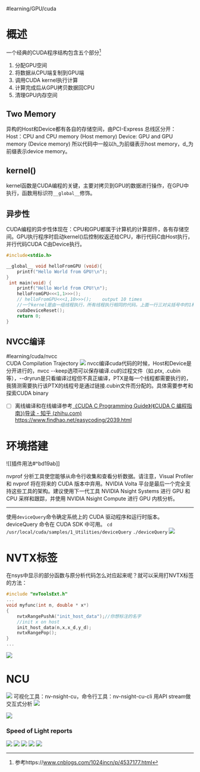 #learning/GPU/cuda

# 概述
一个经典的CUDA程序结构包含五个部分[^1]
1. 分配GPU空间
2. 将数据从CPU端复制到GPU端
3. 调用CUDA kernel执行计算
4. 计算完成后从GPU拷贝数据回CPU
5. 清理GPU内存空间

## Two Memory
异构的Host和Device都有各自的存储空间，由PCI-Express 总线区分开：
Host：CPU and CPU memory (Host memory)
Device: GPU and GPU memory (Device memory)
所以代码中一般以h_为前缀表示host memory，d_为前缀表示device memory。

## kernel()
kernel函数是CUDA编程的关键，主要对拷贝到GPU的数据进行操作，在GPU中执行，函数用标识符`__global__`修饰。

## 异步性
CUDA编程的异步性体现在：CPU和GPU都属于计算机的计算部件，各有存储空间。GPU执行程序时启动kernel()后控制权返还给CPU，串行代码C由Host执行，并行代码CUDA C由Device执行。



```CPP
#include<stdio.h>

__global__ void helloFromGPU (void){
    printf("Hello World from GPU!\n");
}
 int main(void) {
    printf("Hello World from CPU!\n");
    helloFromGPU<<<1,1>>>();
    // helloFromGPU<<<1,10>>>();    output 10 times
    //一个kernel是由一组线程执行，所有线程执行相同的代码。上面一行三对尖括号中的1和10 表明了该function将有10个线程
    cudaDeviceReset();
    return 0;
}
```


## NVCC编译
#learning/cuda/nvcc  
CUDA Compilation Trajectory
![](https://docs.nvidia.com/cuda/cuda-compiler-driver-nvcc/graphics/cuda-compilation-from-cu-to-executable.png)
nvcc编译cuda代码的时候，Host和Device是分开进行的，nvcc --keep选项可以保存编译.cu的过程文件（如.ptx, .cubin等），--dryrun是只看编译过程但不真正编译，PTX是每一个线程都需要执行的，我猜测需要执行该PTX的线程号是通过链接.cubin文件而分配的。具体需要参考和探索CUDA binary
- [ ] 离线编译和在线编译参考[《CUDA C Programming Guide》(《CUDA C 编程指南》)导读 - 知乎 (zhihu.com)](https://zhuanlan.zhihu.com/p/53773183)
https://www.findhao.net/easycoding/2039.html

# 环境搭建
![[插件用法#^bd19ab]]




nvprof 分析工具使您能够从命令行收集和查看分析数据。请注意，Visual Profiler 和 nvprof 将在将来的 CUDA 版本中弃用。NVIDIA Volta 平台是最后一个完全支持这些工具的架构。建议使用下一代工具 NVIDIA Nsight Systems 进行 GPU 和 CPU 采样和跟踪，并使用 NVIDIA Nsight Compute 进行 GPU 内核分析。

---
使用`deviceQuery`命令确定系统上的 CUDA 驱动程序和运行时版本。deviceQuery 命令在 CUDA SDK 中可用。
`cd /usr/local/cuda/samples/1_Utilities/deviceQuery`
`./deviceQuery`
![](https://zjpimage.oss-cn-qingdao.aliyuncs.com/deviceQuery%E6%9F%A5%E7%9C%8BCUDA%E9%A9%B1%E5%8A%A8%E7%A8%8B%E5%BA%8F%E5%92%8C%E8%BF%90%E8%A1%8C%E6%97%B6%E7%89%88%E6%9C%AC.png)



[^1]: 参考https://www.cnblogs.com/1024incn/p/4537177.html



# NVTX标签
在nsys中显示的部分函数与原分析代码怎么对应起来呢？就可以采用打NVTX标签的方法：
```C
#include "nvToolsExt.h"
...
void myfunc(int n, double * x*)
{
	nvtxRangePushA("init_host_data");//你想标注的名字
	//init x on host
	init_host_data(n,x,x_d,y_d);
	nvtxRangePop();
}
...
```
![](https://zjpimage.oss-cn-qingdao.aliyuncs.com/NVTX%20instrumentation%20example.png)

# NCU
 ![](https://zjpimage.oss-cn-qingdao.aliyuncs.com/nsight%20compute.png)
可视化工具：nv-nsight-cu，命令行工具：nv-nsight-cu-cli
用API stream做交互式分析
![](https://zjpimage.oss-cn-qingdao.aliyuncs.com/nvprof%20and%20ncu%20events.png)

![](https://zjpimage.oss-cn-qingdao.aliyuncs.com/nvprof%20and%20ncu%20metrics.png)

### Speed of Light reports
![](https://zjpimage.oss-cn-qingdao.aliyuncs.com/sol%20sec%20compute%20bound.png)
![](https://zjpimage.oss-cn-qingdao.aliyuncs.com/SOL%20memory%20bound.png)
![](https://zjpimage.oss-cn-qingdao.aliyuncs.com/SOL%20latency%20bound.png)
![](https://zjpimage.oss-cn-qingdao.aliyuncs.com/SOL%20sections.png)
![](https://zjpimage.oss-cn-qingdao.aliyuncs.com/SOL%20Section%20Unit%20details.png)

